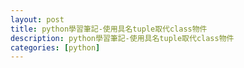 ```yaml
---
layout: post
title: python學習筆記-使用具名tuple取代class物件
description: python學習筆記-使用具名tuple取代class物件
categories: [python]
---
```


